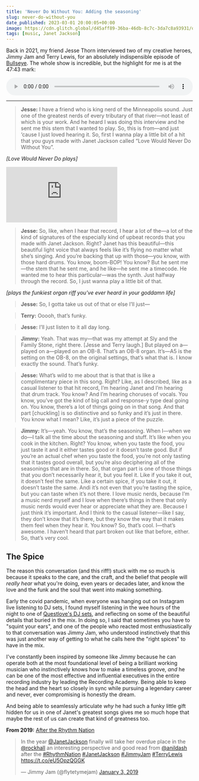```yaml
---
title: 'Never Do Without You: Adding the seasoning'
slug: never-do-without-you
date_published: 2023-03-01 20:00:05+00:00
image: https://cdn.glitch.global/d45aff89-36ba-46db-8c7c-3da7c8a93931/oberheim.jpg?v=1677732192339
tags: [music, Janet Jackson]
---
```

Back in 2021, my friend Jesse Thorn interviewed two of my creative heroes, Jimmy Jam and Terry Lewis, for an absolutely indispensible episode of <a href="https://maximumfun.org/transcripts/bullseye-with-jesse-thorn/transcript-bullseye-with-jesse-thorn-jimmy-jam-and-terry-lewis/">Bullseye</a>. The whole show is incredible, but the highlight for me is at the 47:43 mark:

<audio controls style="width: 100%; height: 3rem;">					
  <source src="https://play.podtrac.com/npr-510309/edge1.pod.npr.org/anon.npr-mp3/npr/bullseye/2021/08/20210831_bullseye_bullseye210831jimmy_jam_terry_lewis_podcast.mp3#t=00:47:43" type="audio/mpeg">
</audio>

---

> <strong>Jesse:</strong> I have a friend who is king nerd of the Minneapolis sound. Just one of the greatest nerds of every tributary of that river—not least of which is your work. And he heard I was doing this interview and he sent me this stem that I wanted to play. So, this is from—and just ‘cause I just loved hearing it. So, first I wanna play a little bit of a hit that you guys made with Janet Jackson called “Love Would Never Do Without You”.

<em>[Love Would Never Do plays]</em>

<iframe
  class="video"
  src="https://www.youtube.com/embed/n0dqk6Vybeo"
  frameborder="0"
  allow="accelerometer; autoplay; encrypted-media; gyroscope;"
  allowfullscreen></iframe>

> <strong>Jesse:</strong> So, like, when I hear that record, I hear a lot of the—a lot of the kind of signatures of the especially kind of upbeat records that you made with Janet Jackson. Right? Janet has this beautiful—this beautiful light voice that always feels like it’s flying no matter what she’s singing. And you’re backing that up with those—you know, with those hard drums. You know, boom-BOP! You know? But he sent me—the stem that he sent me, and he like—he sent me a timecode. He wanted me to hear this particular—was the synth. Just halfway through the record. So, I just wanna play a little bit of that.

<em>[plays the funkiest organ riff you've ever heard in your goddamn life]</em>

> <strong>Jesse:</strong> So, I gotta take us out of that or else I’ll just—

> <strong>Terry:</strong> Ooooh, that’s funky.

> <strong>Jesse:</strong> I’ll just listen to it all day long.

> <strong>Jimmy:</strong> Yeah. That was my—that was my attempt at Sly and the Family Stone, right there. [Jesse and Terry laugh.] But played on a—played on a—played on an OB-8. That’s an OB-8 organ. It’s—A5 is the setting on the OB-8, on the original settings, that’s what that is. I know exactly the sound. That’s funky.

> <strong>Jesse:</strong> What’s wild to me about that is that that is like a complimentary piece in this song. Right? Like, as I described, like as a casual listener to that hit record, I’m hearing Janet and I’m hearing that drum track. You know? And I’m hearing choruses of vocals. You know, you’ve got the kind of big call and response-y type deal going on. You know, there’s a lot of things going on in that song. And that part [chuckling] is so distinctive and so funky and it’s just in there. You know what I mean? Like, it’s just a piece of the puzzle.

> <strong>Jimmy:</strong> It’s—yeah. You know, that’s the seasoning. When I—when we do—I talk all the time about the seasoning and stuff. It’s like when you cook in the kitchen. Right? You know, when you taste the food, you just taste it and it either tastes good or it doesn’t taste good. But if you’re an actual chef when you taste the food, you’re not only tasting that it tastes good overall, but you’re also deciphering all of the seasonings that are in there. So, that organ part is one of those things that you don’t necessarily hear it, but you feel it. Like if you take it out, it doesn’t feel the same. Like a certain spice, if you take it out, it doesn’t taste the same. Andi it’s not even that you’re tasting the spice, but you can taste when it’s not there. I love music nerds, because I’m a music nerd myself and I love when there’s things in there that only music nerds would ever hear or appreciate what they are. Because I just think it’s important. And I think to the casual listener—like I say, they don’t know that it’s there, but they know the way that it makes them feel when they hear it. You know? So, that’s cool. I—that’s awesome. I haven’t heard that part broken out like that before, either. So, that’s very cool.

## The Spice

The reason this conversation (and this riff!) stuck with me so much is because it speaks to the care, and the craft, and the belief that people will <em>really hear</em> what you're doing, even years or decades later, and know the love and the funk and the soul that went into making something.

Early the covid pandemic, when everyone was hanging out on Instagram live listening to DJ sets, I found myself listening in the wee hours of the night to one of <a href="https://anildash.com/2020/04/22/questloves-prince-tribute/">Questlove's DJ sets</a>, and reflecting on some of the beautiful details that buried in the mix. In doing so, I said that sometimes you have to "squint your ears", and one of the people who reacted most enthusiastically to that conversation was Jimmy Jam, who understood instinctively that this was just another way of getting to what he calls here the "right spices" to have in the mix.

I've constantly been inspired by someone like Jimmy because he can operate both at the most foundational level of being a brilliant working musician who instinctively knows how to make a timeless groove, _and_ he can be one of the most effective and influential executives in the entire recording industry by leading the Recording Academy. Being able to keep the head and the heart so closely in sync while pursuing a legendary career and never, ever compromising is honestly the dream.

And being able to seamlessly articulate _why_ he had such a funky little gift hidden for us in one of Janet's greatest songs gives me so much hope that maybe the rest of us can create that kind of greatness too.

<strong>From 2019:</strong> <a href="https://anildash.com/2019/01/03/after-the-rhythm-nation/">After the Rhythm Nation</a>

<blockquote class="twitter-tweet" data-dnt="true" data-theme="dark"><p lang="en" dir="ltr">In the year <a href="https://twitter.com/JanetJackson?ref_src=twsrc%5Etfw">@JanetJackson</a> finally will take her overdue place in the <a href="https://twitter.com/rockhall?ref_src=twsrc%5Etfw">@rockhall</a> an interesting perspective and good read from <a href="https://twitter.com/anildash?ref_src=twsrc%5Etfw">@anildash</a> after the <a href="https://twitter.com/hashtag/RhythmNation?src=hash&amp;ref_src=twsrc%5Etfw">#RhythmNation</a> <a href="https://twitter.com/hashtag/JanetJackson?src=hash&amp;ref_src=twsrc%5Etfw">#JanetJackson</a> <a href="https://twitter.com/hashtag/JimmyJam?src=hash&amp;ref_src=twsrc%5Etfw">#JimmyJam</a> <a href="https://twitter.com/hashtag/TerryLewis?src=hash&amp;ref_src=twsrc%5Etfw">#TerryLewis</a> <a href="https://t.co/eU5OpzQGGK">https://t.co/eU5OpzQGGK</a></p>&mdash; Jimmy Jam (@flytetymejam) <a href="https://twitter.com/flytetymejam/status/1080911750361427968?ref_src=twsrc%5Etfw">January 3, 2019</a></blockquote> <script async src="https://platform.twitter.com/widgets.js" charset="utf-8"></script>